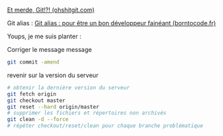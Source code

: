 [Et merde, Git!?! (ohshitgit.com)](https://ohshitgit.com/fr)

Git alias :
[Git alias : pour être un bon développeur fainéant (borntocode.fr)](https://borntocode.fr/git-alias-etre-un-bon-developpeur-faineant/)


Youps, je me suis planter :


Corriger le message message
```bash
git commit -amend
```

revenir sur la version du serveur 

```bash
# obtenir la dernière version du serveur
git fetch origin
git checkout master
git reset --hard origin/master
# supprimer les fichiers et répertoires non archivés
git clean -d --force
# répéter checkout/reset/clean pour chaque branche problématique
```


